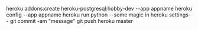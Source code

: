 
heroku addons:create heroku-postgresql:hobby-dev --app appname
heroku config --app appname
heroku run python
--some magic in heroku settings--
git commit -am "message"
git push heroku master
